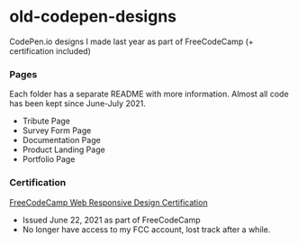# old-codepen-designs
CodePen.io designs I made last year as part of FreeCodeCamp (+ certification included)

### Pages
Each folder has a separate README with more information.
Almost all code has been kept since June-July 2021.
<ul>
	<li>Tribute Page</li>
	<li>Survey Form Page</li>
	<li>Documentation Page</li>
	<li>Product Landing Page</li>
	<li>Portfolio Page</li>
</ul>

### Certification
[FreeCodeCamp Web Responsive Design Certification](https://www.freecodecamp.org/certification/stephull/responsive-web-design)
<ul>
	<li>Issued June 22, 2021 as part of FreeCodeCamp</li>
	<li>No longer have access to my FCC account, lost track after a while.</li>
</ul>
